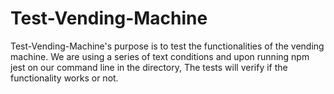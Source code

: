 # Test-Vending-Machine

Test-Vending-Machine's purpose is to test the functionalities of the vending machine. We are using a series of text conditions and upon running npm jest on our command line in the directory, The tests will verify if the functionality works or not.
